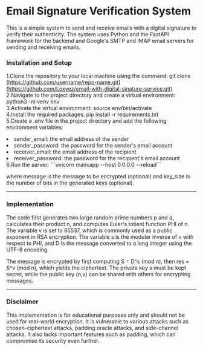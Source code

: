 <h1>Email Signature Verification System</h1>
<p>This is a simple system to send and receive emails with a digital signature to verify their authenticity. The system uses Python and the FastAPI framework for the backend and Google's SMTP and IMAP email servers for sending and receiving emails.</p>

<h3>Installation and Setup</h3>

1.Clone the repository to your local machine using the command: git clone [https://github.com/username/repo-name.git](https://github.com/Loxyez/email-with-digital-sinature-service.git)
<br>2.Navigate to the project directory and create a virtual environment: python3 -m venv env
<br>3.Activate the virtual environment: source env/bin/activate
<br>4.Install the required packages: pip install -r requirements.txt
<br>5.Create a .env file in the project directory and add the following environment variables:
<li>sender_email: the email address of the sender</li>
<li>sender_password: the password for the sender's email account</li>
<li>receiver_email: the email address of the recipient</li>
<li>receiver_password: the password for the recipient's email account</li>
6.Run the server:</li> 
```uvicorn main:app --host 0.0.0.0 --reload```

<p>where message is the message to be encrypted (optional) and key_size is the number of bits in the generated keys (optional).</p>
<hr>

<h3>Implementation</h3>
<p>The code first generates two large random prime numbers p and q, calculates their product n, and computes Euler's totient function PHI of n. The variable v is set to 65537, which is commonly used as a public exponent in RSA encryption. The variable s is the modular inverse of v with respect to PHI, and D is the message converted to a long integer using the UTF-8 encoding.

The message is encrypted by first computing S = D^s (mod n), then res = S^v (mod n), which yields the ciphertext. The private key s must be kept secret, while the public key (n,v) can be shared with others for encrypting messages.</p>
<hr>

<h3>Disclaimer</h3>
<p>This implementation is for educational purposes only and should not be used for real-world encryption. It is vulnerable to various attacks such as chosen-ciphertext attacks, padding oracle attacks, and side-channel attacks. It also lacks important features such as padding, which can compromise its security even further.</p>
